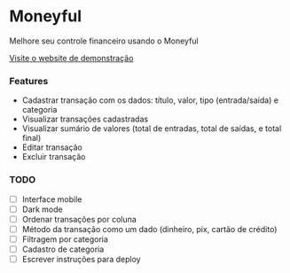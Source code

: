 # Moneyful

Melhore seu controle financeiro usando o Moneyful

[Visite o website de demonstração](https://moneyful-live.vercel.app/)

### Features

-   Cadastrar transação com os dados: título, valor, tipo (entrada/saída) e categoria
-   Visualizar transações cadastradas
-   Visualizar sumário de valores (total de entradas, total de saídas, e total final)
-   Editar transação
-   Excluir transação

### TODO

-   [ ] Interface mobile
-   [ ] Dark mode
-   [ ] Ordenar transações por coluna
-   [ ] Método da transação como um dado (dinheiro, pix, cartão de crédito)
-   [ ] Filtragem por categoria
-   [ ] Cadastro de categoria
-   [ ] Escrever instruções para deploy
